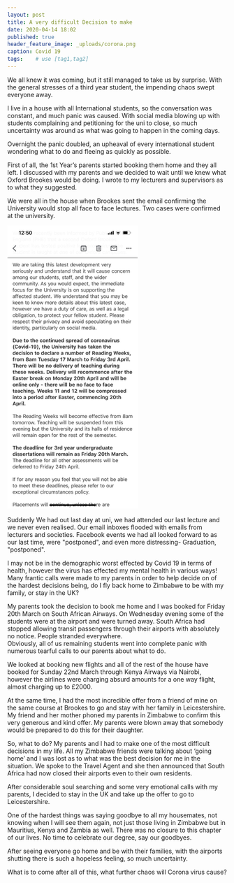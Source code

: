 ```yaml
---
layout: post
title: A very difficult Decision to make
date: 2020-04-14 18:02
published: true
header_feature_image: _uploads/corona.png
caption: Covid 19
tags:    # use [tag1,tag2]
---
```

We all knew it was coming, but it still managed to take us by surprise. With the general stresses of a third year student, the impending chaos swept everyone away.

I live in a house with all International students, so the conversation was constant, and much panic was caused. With social media blowing up with students complaining and petitioning for the uni to close, so much uncertainty was around as what was going to happen in the coming days.

Overnight the panic doubled, an upheaval of every international student wondering what to do and fleeing as quickly as possible.

First of all, the 1st Year’s parents started booking them home and they all left.
I discussed with my parents and we decided to wait until we knew what Oxford Brookes would be doing.  I wrote to my lecturers and supervisors as to what they suggested.

We were all in the house when Brookes sent the email confirming the University would stop all face to face lectures. Two cases were confirmed at the university.

[![Brookes Email](/_uploads/brookes-email.png)](/_uploads/brookes-email.png)

Suddenly We had out last day at uni, we had attended our last lecture and we never even realised. Our email inboxes flooded with emails from lecturers and societies. Facebook events we had all looked forward to as our last time, were "postponed", and even more distressing- Graduation, "postponed".

I may not be in the demographic worst effected by Covid 19 in terms of health, however the virus has effected my mental health in various ways! Many frantic calls were made to my parents in order to help decide on of the hardest decisions being, do I fly back home to Zimbabwe to be with my family, or stay in the UK?

My parents took the decision to book me home and I was booked for Friday 20th March on South African Airways.  On Wednesday evening some of the students were at the airport and were turned away.  South Africa had stopped allowing transit passengers through their airports with absolutely no notice.  People stranded everywhere.  
Obviously, all of us remaining students went into complete panic with numerous tearful calls to our parents about what to do.  

We looked at booking new flights and all of the rest of the house have booked for Sunday 22nd March through Kenya Airways via Nairobi, however the airlines were charging absurd amounts for a one way flight, almost charging up to £2000.

At the same time, I had the most incredible offer from a friend of mine on the same course at Brookes to go and stay with her family in Leicestershire. My friend and her mother phoned my parents in Zimbabwe to confirm this very generous and kind offer.  My parents were blown away that somebody would be prepared to do this for their daughter.  

So, what to do?  My parents and I had to make one of the most difficult decisions in my life.  All my Zimbabwe friends were talking about ‘going home’ and I was lost as to what was the best decision for me in the situation.  We spoke to the Travel Agent and she then announced that South Africa had now closed their airports even to their own residents.

After considerable soul searching and some very emotional calls with my parents, I decided to stay in the UK and take up the offer to go to Leicestershire.  

One of the hardest things was saying goodbye to all my housemates, not knowing when I will see them again, not just those living in Zimbabwe but in Mauritius, Kenya and Zambia as well.  There was no closure to this chapter of our lives.  No time to celebrate our degree, say our goodbyes.

After seeing everyone go home and be with their families, with the airports shutting there is such a hopeless feeling, so much uncertainty.

What is to come after all of this, what further chaos will Corona virus cause?
